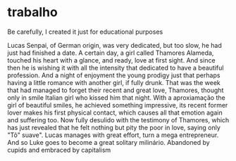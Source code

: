# trabalho

Be carefully, I created it just for educational purposes

Lucas Senpai, of German origin, was very dedicated, but too slow, he had just had finished a date. A certain day,
a girl called Thamores Alameda, touched his heart with a glance, and ready, love at first sight. And since then
he is wishing it with all the intensity that dedicated to have a beautiful profession.
And a night of enjoyment the young prodigy just that perhaps having a little romance with another girl, if fully
drunk. That was the week that had managed to forget their recent and great love, Thamores, thought only in smile
Italian girl who kissed him that night.
With a aproxiamação the girl of beautiful smiles, he achieved something impressive, its recent former lover makes his first
physical contact, which causes all that emotion again and suffering too. Now fully desulido with the testimony of
Thamores, which has just revealed that he felt nothing but pity the poor in love, saying only "Tô" suave".
Lucas manages with great effort, turn a mega entrepreneur. And so Luke goes to become a great solitary milinário.
Abandoned by cupids and embraced by capitalism
